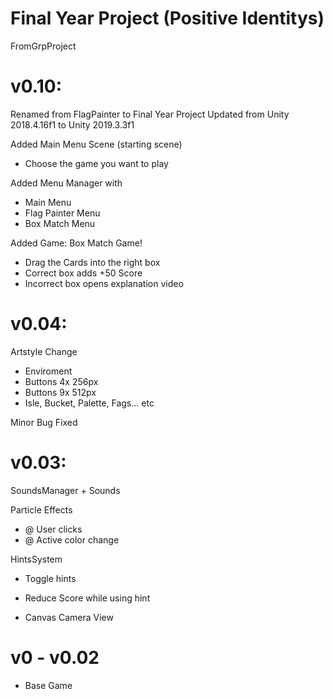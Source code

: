 # Final Year Project (Positive Identitys)
FromGrpProject

# v0.10:
Renamed from FlagPainter to Final Year Project
Updated from Unity 2018.4.16f1 to Unity 2019.3.3f1

Added Main Menu Scene (starting scene)
 - Choose the game you want to play

Added Menu Manager with
 - Main Menu
 - Flag Painter Menu
 - Box Match Menu

Added Game:
Box Match Game!

 - Drag the Cards into the right box
 - Correct box adds +50 Score
 - Incorrect box opens explanation video

# v0.04:

Artstyle Change
- Enviroment
- Buttons 4x 256px
- Buttons 9x 512px
- Isle, Bucket, Palette, Fags... etc

Minor Bug Fixed

# v0.03:

SoundsManager + Sounds

Particle Effects
- @ User clicks
- @ Active color change

HintsSystem
- Toggle hints
- Reduce Score while using hint

- Canvas Camera View

# v0 - v0.02

- Base Game
